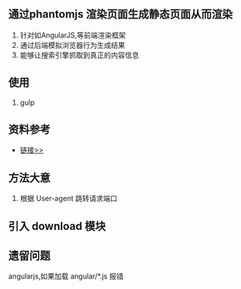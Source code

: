 ## 通过phantomjs 渲染页面生成静态页面从而渲染
1. 针对如AngularJS,等前端渲染框架
2. 通过后端模拟浏览器行为生成结果
3. 能够让搜索引擎抓取到真正的内容信息


## 使用
1. gulp

## 资料参考
* [链接>>](http://www.avalon.org.cn/art/559a8768368035034f000001?from=timeline&isappinstalled=1)

## 方法大意
1. 根据 User-agent 跳转请求端口


## 引入 download 模块

## 遗留问题
angularjs,如果加载 angular/*.js 报错

